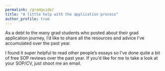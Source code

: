 ```yaml
---
permalink: /gradguide/
title: "A little help with the application process"
author_profile: true
---
```


As a debt to the many grad students who posted about their grad application journey, I’d like to share all the resources and advice I’ve accumulated over the past year. 

I found it super helpful to read other people’s essays so I’ve done quite a bit of free SOP reviews over the past year. If you’d like for me to take a look at your SOP/CV, just shoot me an email. 
